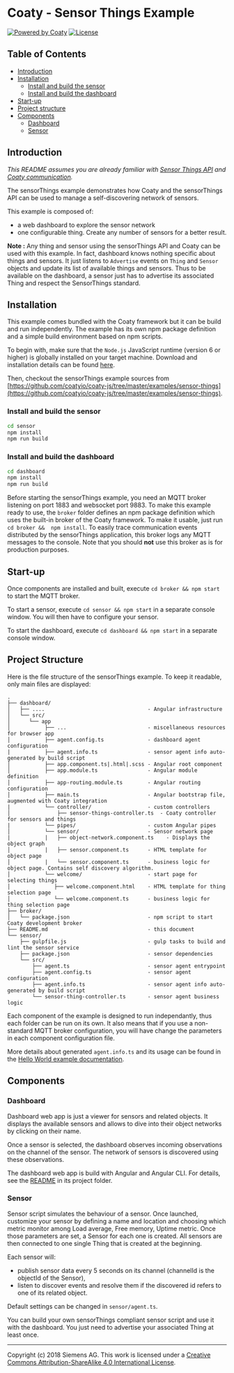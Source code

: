 # Coaty - Sensor Things Example

[![Powered by Coaty](https://img.shields.io/badge/Powered%20by-Coaty-FF8C00.svg)](https://coaty.io)
[![License](https://img.shields.io/badge/License-MIT-blue.svg)](https://opensource.org/licenses/MIT)

## Table of Contents

* [Introduction](#introduction)
* [Installation](#installation)
  * [Install and build the sensor](#install-and-build-the-sensor)
  * [Install and build the dashboard](#install-and-build-the-dashboard)
* [Start-up](#start-up)
* [Project structure](#project-structure)
* [Components](#components)
  * [Dashboard](#dashboard)
  * [Sensor](#sensor)

## Introduction

_This README assumes you are already familiar with
[Sensor Things API](https://coatyio.github.io/coaty-js/man/sensor-things-guide/)
and [Coaty communication](https://coatyio.github.io/coaty-js/man/communication-protocol/)._

The sensorThings example demonstrates how Coaty and the sensorThings API can be used
to manage a self-discovering network of sensors.

This example is composed of:

* a web dashboard to explore the sensor network
* one configurable thing. Create any number of sensors for a better result.

**Note :** Any thing and sensor using the sensorThings API and Coaty can be used with this example.
In fact, dashboard knows nothing specific about things and sensors. It just listens to `Advertise` events on
`Thing` and `Sensor` objects and update its list of available things and sensors. Thus to be available
on the dashboard, a sensor just has to advertise its associated Thing and respect the
SensorThings standard.

## Installation

This example comes bundled with the Coaty framework but it can be
build and run independently. The example has its own npm package definition
and a simple build environment based on npm scripts.

To begin with, make sure that the `Node.js` JavaScript runtime (version 6 or higher) is globally
installed on your target machine. Download and installation details can be found
[here](http://nodejs.org/).

Then, checkout the sensorThings example sources from
[https://github.com/coatyio/coaty-js/tree/master/examples/sensor-things](https://github.com/coatyio/coaty-js/tree/master/examples/sensor-things).

### Install and build the sensor

```sh
cd sensor
npm install
npm run build
```

### Install and build the dashboard

```sh
cd dashboard
npm install
npm run build
```

Before starting the sensorThings example, you need an MQTT broker listening on
port 1883 and websocket port 9883. To make this example ready to use, the `broker`
folder defines an npm package definition which uses the built-in broker of
the Coaty framework. To make it usable, just run `cd broker &&  npm install`.
To easily trace communication events distributed by the sensorThings application,
this broker logs any MQTT messages to the console. Note that you should **not**
use this broker as is for production purposes.

## Start-up

Once components are installed and built, execute `cd broker && npm start` to
start the MQTT broker.

To start a sensor, execute `cd sensor && npm start` in a separate
console window. You will then have to configure your sensor.

To start the dashboard, execute `cd dashboard && npm start` in a separate
console window.

## Project Structure

Here is the file structure of the sensorThings example. To keep it readable,
only main files are displayed:

```
.
├── dashboard/
│   ├── ....                                 - Angular infrastructure
│   └── src/
│      └── app
│           ├── ...                          - miscellaneous resources for browser app
│           ├── agent.config.ts              - dashboard agent configuration
|           ├── agent.info.ts                - sensor agent info auto-generated by build script
│           ├── app.component.ts|.html|.scss - Angular root component
│           ├── app.module.ts                - Angular module definition
│           ├── app-routing.module.ts        - Angular routing configuration
│           ├── main.ts                      - Angular bootstrap file, augmented with Coaty integration
|           └── controller/                  - custom controllers
│               ├── sensor-things-controller.ts  - Coaty controller for sensors and things
|           └── pipes/                       - custom Angular pipes
│           └── sensor/                      - Sensor network page
|           |   ├── object-network.component.ts    - Displays the object graph
│           |   ├── sensor.component.ts      - HTML template for object page
│           |   └── sensor.component.ts      - business logic for object page. Contains self discovery algorithm.
│           └── welcome/                     - start page for selecting things
│              ├── welcome.component.html    - HTML template for thing selection page
│              └── welcome.component.ts      - business logic for thing selection page
├── broker/
│   └── package.json                         - npm script to start Coaty development broker
├── README.md                                - this document
└── sensor/
    ├── gulpfile.js                          - gulp tasks to build and lint the sensor service
    ├── package.json                         - sensor dependencies
    └── src/
        ├── agent.ts                         - sensor agent entrypoint
        ├── agent.config.ts                  - sensor agent configuration
        ├── agent.info.ts                    - sensor agent info auto-generated by build script
        └── sensor-thing-controller.ts       - sensor agent business logic

```

Each component of the example is designed to run independantly, thus each folder
can be run on its own. It also means that if you use a non-standard MQTT broker
configuration, you will have change the parameters in each component configuration
file.

More details about generated `agent.info.ts` and its usage can be found in the
[Hello World example documentation](https://github.com/coatyio/coaty-js/tree/master/examples/hello-world/README.md#project-structure).

## Components

### Dashboard

Dashboard web app is just a viewer for sensors and related objects. It displays the
available sensors and allows to dive into their object networks by clicking on their name.

Once a sensor is selected, the dashboard observes incoming observations on the channel of
the sensor. The network of sensors is discovered using these observations.

The dashboard web app is build with Angular and Angular CLI. For details, see the
[README](https://github.com/coatyio/coaty-js/tree/master/examples/sensor-things/dashboard/README.md)
in its project folder.

### Sensor

Sensor script simulates the behaviour of a sensor. Once launched, customize your sensor by
defining a name and location and choosing which metric monitor among Load average,
Free memory, Uptime metric. Once those parameters are set, a Sensor for each one is created.
All sensors are then connected to one single Thing that is created at the beginning.

Each sensor will:

* publish sensor data every 5 seconds on its channel (channelId is the objectId of the Sensor),
* listen to discover events and resolve them if the discovered id refers to one of its
  related object.

Default settings can be changed in `sensor/agent.ts`.

You can build your own sensorThings compliant sensor script and use it with the dashboard.
You just need to advertise your associated Thing at least once.

---
Copyright (c) 2018 Siemens AG. This work is licensed under a
[Creative Commons Attribution-ShareAlike 4.0 International License](http://creativecommons.org/licenses/by-sa/4.0/).
